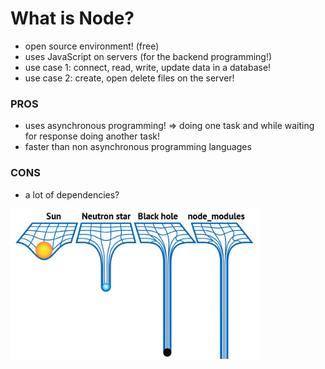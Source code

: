 # What is Node?

- open source environment! (free)
- uses JavaScript on servers (for the backend programming!)
- use case 1: connect, read, write, update data in a database!
- use case 2: create, open delete files on the server!

### PROS

- uses asynchronous programming! => doing one task and while waiting for response doing another task!
- faster than non asynchronous programming languages

### CONS

- a lot of dependencies?

<img src="resources/nodeDependencies.png" width="400px">